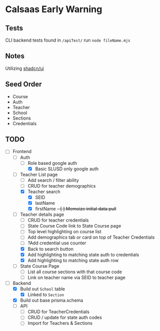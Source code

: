 # Calsaas Early Warning

## Tests

CLI backend tests found in `/apiTest/` 
run `node fileName.mjs` 

## Notes

Utilizing [shadcn/ui](https://ui.shadcn.com/docs/components)

## Seed Order

- Course
- Auth
- Teacher
- School
- Sections
- Credentials

## TODO

- [ ] Frontend
  - [ ] Auth
    - [ ] Role based google auth
      - [X] Basic SLUSD only google auth
  - [ ] Teacher List page
    - [ ] Add search / filter ability
    - [ ] CRUD for teacher demographics
    - [X] Teacher search
      - [X] SEID
      - [X] lastName
      - [X] firstName
    ~~- [ ] Memoize initial data pull~~
  - [ ] Teacher details page
    - [ ] CRUD for teacher credentials
    - [ ] State Course Code link to State Course page
    - [ ] Top level highlighting on course list
    - [ ] Add demographics tab or card on top of Teacher Credentials
    - [ ] ?Add credential use counter
    - [x] Back to search button
    - [x] Add highlighting to matching state auth to credentials
    - [x] Add highlighting to matching state auth row
  - [ ] State Course Page
    - [ ] List all course sections with that course code
    - [ ] Link on teacher name via SEID to teacher page
- [ ] Backend
  - [x] Build out `School` table
    - [x] Linked to `Section` 
  - [x] Build out base prisma.schema
  - [ ] API
    - [ ] CRUD for TeacherCredentials
    - [ ] CRUD / update for state auth codes
    - [ ] Import for Teachers & Sections
